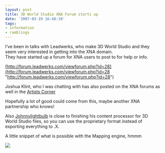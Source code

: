 ```yaml
---
layout: post
title: 3D World Studio XNA Forum starts up
date: '2007-03-19 16:48:10'
tags:
- information
- ramblings
---
```


I’ve been in talks with Leadwerks, who make 3D World Studio and they seem very interested in getting into the XNA domain.  
They have started up a forum for XNA users to post to for help or info.

[http://forum.leadwerks.com/viewforum.php?id=28](http://forum.leadwerks.com/viewforum.php?id=28 "http://forum.leadwerks.com/viewforum.php?id=28")

Joshua Klint, who I was chatting with has also posted on the XNA forums as well in the [Artists Corner](http://creators.xna.com/forums/thread/3067)

Hopefully a lot of good could come from this, maybe another XNA partnership who knows!

Also [Johnnylightbulb](http://www.codeplex.com/johnnylightbulb "http://www.codeplex.com/johnnylightbulb") is close to finishing his content processor for 3D World Studio files, so you can use the proprietary format instead of exporting everything to .X.

A little snippet of what is possible with the Mapping engine, hmmm

![](http://www.leadwerks.com/screenshots/shot61.jpg)


